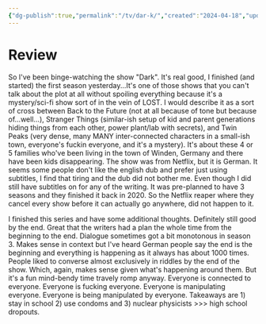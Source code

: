 ```yaml
---
{"dg-publish":true,"permalink":"/tv/dar-k/","created":"2024-04-18","updated":"2024-04-19"}
---
```



# Review

So I've been binge-watching the show "Dark". It's real good, I finished (and started) the first season yesterday...It's one of those shows that you can't talk about the plot at all without spoiling everything because it's a mystery/sci-fi show sort of in the vein of LOST. I would describe it as a sort of cross between Back to the Future (not at all because of tone but because of...well...), Stranger Things (similar-ish setup of kid and parent generations hiding things from each other, power plant/lab with secrets), and Twin Peaks (very dense, many MANY inter-connected characters in a small-ish town, everyone's fuckin everyone, and it's a mystery). It's about these 4 or 5 families who've been living in the town of Winden, Germany and there have been kids disappearing. The show was from Netflix, but it is German. It seems some people don't like the english dub and prefer just using subtitles, I find that tiring and the dub did not bother me. Even though I did still have subtitles on for any of the writing. It was pre-planned to have 3 seasons and they finished it back in 2020. So the Netflix reaper where they cancel every show before it can actually go anywhere, did not happen to it.

I finished this series and have some additional thoughts. Definitely still good by the end. Great that the writers had a plan the whole time from the beginning to the end. Dialogue sometimes got a bit monotonous in season 3. Makes sense in context but I've heard German people say the end is the beginning and everything is happening as it always has about 1000 times. People liked to converse almost exclusively in riddles by the end of the show. Which, again, makes sense given what's happening around them. But it's a fun mind-bendy time travely romp anyway. Everyone is connected to everyone. Everyone is fucking everyone. Everyone is manipulating everyone. Everyone is being manipulated by everyone. Takeaways are 1) stay in school 2) use condoms and 3) nuclear physicists >>> high school dropouts.
